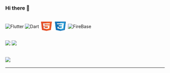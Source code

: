 ### Hi there 👋

  <div style="display: inline_block"><br>
  <img align="center" alt="Flutter" height="30" width="40" src="https://cdn.jsdelivr.net/gh/devicons/devicon/icons/flutter/flutter-original.svg">
  <img align="center" alt="Dart" height="30" width="40" src="https://cdn.jsdelivr.net/gh/devicons/devicon/icons/dart/dart-original.svg">
  <img align="center" alt="HTML" height="30" width="40" src="https://raw.githubusercontent.com/devicons/devicon/master/icons/html5/html5-original.svg">
  <img align="center" alt="CSS" height="30" width="40" src="https://raw.githubusercontent.com/devicons/devicon/master/icons/css3/css3-original.svg">
  <img align="center" alt="FireBase" height="30" width="40" src="https://cdn.jsdelivr.net/gh/devicons/devicon/icons/firebase/firebase-plain.svg">
  </div>

  ##
   
  <div> 
  <a href = "mailto:miguelbarros1011@gmail.com"><img src="https://img.shields.io/badge/-Gmail-%23333?style=for-the-badge&logo=gmail&logoColor=red" target="_blank"></a>
  <a href="https://www.linkedin.com/in/miguel-ferreira2000" target="_blank"><img src="https://img.shields.io/badge/-LinkedIn-%230077B5?style=for-the-badge&logo=linkedin&logoColor=white" target="_blank"></a>  
</div>

  <br>
  <br>
  
<img src="https://img.shields.io/static/v1?label=Overview&message=Miguel Ferreira&color=f8efd4&style=for-the-badge&logo=GitHub">
<hr>
